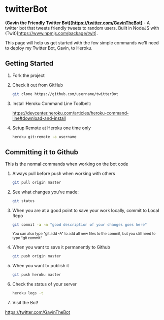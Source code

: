 # twitterBot

**(Gavin the Friendly Twitter Bot)[https://twitter.com/GavinTheBot]** - A twitter bot that tweets friendly tweets to random users. Built in NodeJS with (Twit)[https://www.npmjs.com/package/twit].

This page will help us get started with the few simple commands we'll need to deploy my Twitter Bot, Gavin, to Heroku.

Getting Started
---------------

1. Fork the project

1. Check it out from GitHub

    ```sh
    git clone https://github.com/username/twitterBot
    ```

2. Install Heroku Command Line Toolbelt:

    https://devcenter.heroku.com/articles/heroku-command-line#download-and-install

3. Setup Remote at Heroku one time only

    ```sh
    heroku git:remote -a username
    ```

Committing it to Github
-----------------------
This is the normal commands when working on the bot code

1. Always pull before push when working with others

    ```sh
    git pull origin master
    ```

2. See what changes you've made:

    ```sh
    git status
    ```

3. When you are at a good point to save your work locally, commit to Local Repo

    ```sh
    git commit -a -m "good description of your changes goes here"
    ```
    <sup>You can also type "git add -A" to add all new files to the commit, but you still need to type "git commit"</sup>

4. When you want to save it permanently to Github

    ```sh
    git push origin master
    ```

5. When you want to publish it

    ```sh
    git push heroku master
    ```

6. Check the status of your server

    ```sh
    heroku logs -t
    ```

7. Visit the Bot!

https://twitter.com/GavinTheBot

[Twit]:https://www.npmjs.com/package/twit
[Gavin the Friendly Twitter Bot]:https://twitter.com/GavinTheBot

